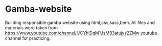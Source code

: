 # Gamba-website
Building responsible gamba website using html,css,sass,bem.
All files and materials were taken from https://www.youtube.com/channel/UCYhiDqM1JsM83atujys2ZMw youtube channel for practicing.
